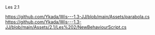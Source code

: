 Les 2.1

https://github.com/Ykada/Wis---1.3-JJ/blob/main/Assets/parabola.cs
https://github.com/Ykada/Wis---1.3-JJ/blob/main/Assets/2.1/Les%202/NewBehaviourScript.cs
